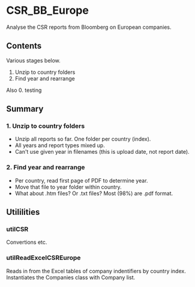 # CSR_BB_Europe
Analyse the CSR reports from Bloomberg on European companies.

## Contents
Various stages below.
1. Unzip to country folders
2. Find year and rearrange 

Also 0. testing

## Summary
### 1. Unzip to country folders
- Unzip all reports so far. One folder per country (index). 
- All years and report types mixed up. 
- Can't use given year in filenames (this is upload date, not report date).

### 2. Find year and rearrange 
- Per country, read first page of PDF to determine year. 
- Move that file to year folder within country.
- What about .htm files? Or .txt files? Most (98%) are .pdf format.

## Utililities
### utilCSR
Convertions etc.

### utilReadExcelCSREurope
Reads in from the Excel tables of company indentifiers by country index. 
Instantiates the Companies class with Company list.